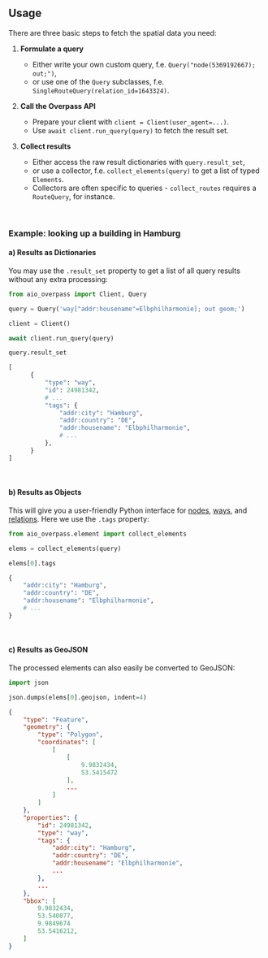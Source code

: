 ## Usage
There are three basic steps to fetch the spatial data you need:

1. **Formulate a query**
    - Either write your own custom query, f.e. `Query("node(5369192667); out;")`,
    - or use one of the `Query` subclasses, f.e. `SingleRouteQuery(relation_id=1643324)`.

2. **Call the Overpass API**
    - Prepare your client with `client = Client(user_agent=...)`.
    - Use `await client.run_query(query)` to fetch the result set.

3. **Collect results**
    - Either access the raw result dictionaries with `query.result_set`,
    - or use a collector, f.e. `collect_elements(query)` to get a list of typed `Elements`.
    - Collectors are often specific to queries - `collect_routes` requires a `RouteQuery`,
      for instance.

<br>

### Example: looking up a building in Hamburg
#### a) Results as Dictionaries
You may use the `.result_set` property to get a list of all query results
without any extra processing:

```python
from aio_overpass import Client, Query

query = Query('way["addr:housename"=Elbphilharmonie]; out geom;')

client = Client()

await client.run_query(query)

query.result_set
```

```python
[
      {
          "type": "way",
          "id": 24981342,
          # ...
          "tags": {
              "addr:city": "Hamburg",
              "addr:country": "DE",
              "addr:housename": "Elbphilharmonie",
              # ...
          },
      }
]
```

<br>

#### b) Results as Objects
This will give you a user-friendly Python interface
for [nodes](https://www.timwie.dev/aio-overpass/aio_overpass/element.html#Node),
[ways](https://www.timwie.dev/aio-overpass/aio_overpass/element.html#Way),
and [relations](https://www.timwie.dev/aio-overpass/aio_overpass/element.html#Relation).
Here we use the `.tags` property:

```python
from aio_overpass.element import collect_elements

elems = collect_elements(query)

elems[0].tags
```

```python
{
    "addr:city": "Hamburg",
    "addr:country": "DE",
    "addr:housename": "Elbphilharmonie",
    # ...
}

```

<br>

#### c) Results as GeoJSON
The processed elements can also easily be converted to GeoJSON:

```python
import json

json.dumps(elems[0].geojson, indent=4)
```

```json
{
    "type": "Feature",
    "geometry": {
        "type": "Polygon",
        "coordinates": [
            [
                [
                    9.9832434,
                    53.5415472
                ],
                ...
            ]
        ]
    },
    "properties": {
        "id": 24981342,
        "type": "way",
        "tags": {
            "addr:city": "Hamburg",
            "addr:country": "DE",
            "addr:housename": "Elbphilharmonie",
            ...
        },
        ...
    },
    "bbox": [
        9.9832434,
        53.540877,
        9.9849674
        53.5416212,
    ]
}
```
